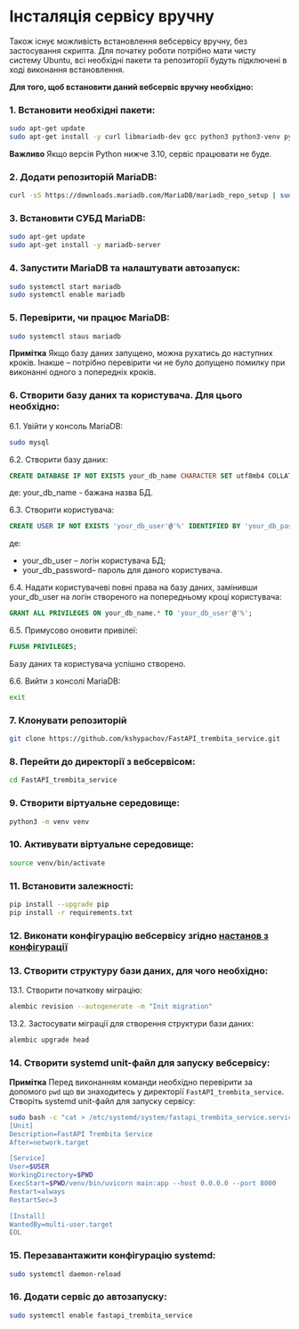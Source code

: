 # Інсталяція сервісу вручну

Також існує можливість встановлення вебсервісу вручну, без застосування скрипта.
Для початку роботи потрібно мати чисту систему Ubuntu, всі необхідні пакети та репозиторії будуть підключені в ході виконання встановлення.

**Для того, щоб встановити даний вебсервіс вручну необхідно:**

### 1. Встановити необхідні пакети:

```bash
sudo apt-get update
sudo apt-get install -y curl libmariadb-dev gcc python3 python3-venv python3-dev git
```
**Важливо** Якщо версія Python нижче 3.10, сервіс працювати не буде.

### 2. Додати репозиторій MariaDB:

```bash
curl -sS https://downloads.mariadb.com/MariaDB/mariadb_repo_setup | sudo bash
```
### 3. Встановити СУБД MariaDB:
```bash
sudo apt-get update
sudo apt-get install -y mariadb-server
```
### 4. Запустити MariaDB та налаштувати автозапуск:

```bash
sudo systemctl start mariadb
sudo systemctl enable mariadb
```
### 5. Перевірити, чи працює MariaDB:

```bash
sudo systemctl staus mariadb
```
**Примітка** Якщо базу даних запущено, можна рухатись до наступних кроків.
Інакше – потрібно перевірити чи не було допущено помилку при виконанні одного з попередніх кроків.

### 6. Створити базу даних та користувача. Для цього необхідно:

6.1. Увійти у консоль MariaDB:
```bash
sudo mysql
```

6.2. Створити базу даних:
```sql
CREATE DATABASE IF NOT EXISTS your_db_name CHARACTER SET utf8mb4 COLLATE utf8mb4_unicode_ci;
```
де: your_db_name - бажана назва БД.

6.3. Створити користувача:
```sql
CREATE USER IF NOT EXISTS 'your_db_user'@'%' IDENTIFIED BY 'your_db_password';
```
де:
- your_db_user – логін користувача БД;
- your_db_password– пароль для даного користувача.

6.4. Надати користувачеві повні права на базу даних, замінивши your_db_user на логін створеного на попередньому кроці користувача:
```sql
GRANT ALL PRIVILEGES ON your_db_name.* TO 'your_db_user'@'%';
```

6.5. Примусово оновити привілеї:
```sql
FLUSH PRIVILEGES;
```
Базу даних та користувача успішно створено.

6.6. Вийти з консолі MariaDB:
```bash
exit
```

### 7. Клонувати репозиторій

```bash
git clone https://github.com/kshypachov/FastAPI_trembita_service.git
```

### 8. Перейти до директорії з вебсервісом:
```bash
cd FastAPI_trembita_service
```

### 9. Створити віртуальне середовище:
```bash
python3 -m venv venv
```

### 10. Активувати віртуальне середовище:
```bash
source venv/bin/activate
```

### 11. Встановити залежності:
```bash
pip install --upgrade pip
pip install -r requirements.txt
```
### 12. Виконати конфігурацію вебсервісу згідно [настанов з конфігурації](./configuration.md)

### 13. Створити структуру бази даних, для чого необхідно:

13.1. Створити початкову міграцію:
```bash
alembic revision --autogenerate -m "Init migration"
```

13.2. Застосувати міграції для створення структури бази даних:
```bash
alembic upgrade head
```

### 14. Створити systemd unit-файл для запуску вебсервісу:
**Примітка** Перед виконанням команди необхідно перевірити за допомого `pwd` що ви знаходитесь у директорії `FastAPI_trembita_service`. 
Створіть systemd unit-файл для запуску сервісу:

```bash
sudo bash -c "cat > /etc/systemd/system/fastapi_trembita_service.service" << EOL
[Unit]
Description=FastAPI Trembita Service
After=network.target

[Service]
User=$USER
WorkingDirectory=$PWD
ExecStart=$PWD/venv/bin/uvicorn main:app --host 0.0.0.0 --port 8000
Restart=always
RestartSec=3

[Install]
WantedBy=multi-user.target
EOL
```

### 15.	Перезавантажити конфігурацію systemd:
```bash
sudo systemctl daemon-reload
```

### 16. Додати сервіс до автозапуску:
```bash
sudo systemctl enable fastapi_trembita_service
```
